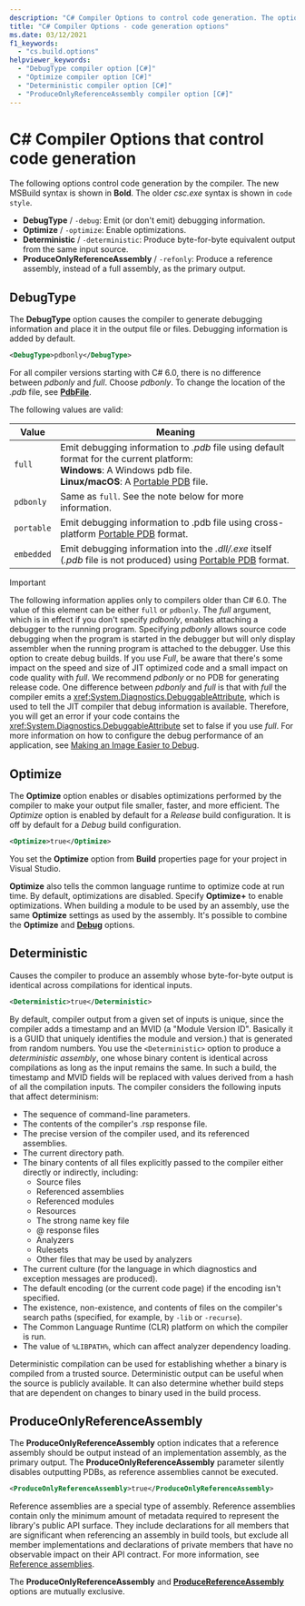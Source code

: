 ```yaml
---
description: "C# Compiler Options to control code generation. The options affect the code generated by the compiler for a given compilation."
title: "C# Compiler Options - code generation options"
ms.date: 03/12/2021
f1_keywords: 
  - "cs.build.options"
helpviewer_keywords: 
  - "DebugType compiler option [C#]"
  - "Optimize compiler option [C#]"
  - "Deterministic compiler option [C#]"
  - "ProduceOnlyReferenceAssembly compiler option [C#]"
---
```

# C# Compiler Options that control code generation

The following options control code generation by the compiler. The new MSBuild syntax is shown in **Bold**. The older *csc.exe* syntax is shown in `code style`.

- **DebugType** / `-debug`: Emit (or don't emit) debugging information.
- **Optimize** / `-optimize`: Enable optimizations.
- **Deterministic** / `-deterministic`: Produce byte-for-byte equivalent output from the same input source.
- **ProduceOnlyReferenceAssembly** / `-refonly`: Produce a reference assembly, instead of a full assembly, as the primary output.

## DebugType

The **DebugType** option causes the compiler to generate debugging information and place it in the output file or files. Debugging information is added by default.

```xml
<DebugType>pdbonly</DebugType>
```

For all compiler versions starting with C# 6.0, there is no difference between *pdbonly* and *full*. Choose *pdbonly*. To change the location of the *.pdb* file, see [**PdbFile**](./advanced.md#pdbfile).

The following values are valid:

| Value      | Meaning                                                                                                 |
|------------|---------------------------------------------------------------------------------------------------------|
| `full`     | Emit debugging information to _.pdb_ file using default format for the current platform:<br>**Windows**: A Windows pdb file. <br>**Linux/macOS**: A [Portable PDB](https://github.com/dotnet/core/blob/main/Documentation/diagnostics/portable_pdb.md) file. |
| `pdbonly`  | Same as `full`. See the note below for more information. |
| `portable` | Emit debugging information to .pdb file using cross-platform [Portable PDB](https://github.com/dotnet/core/blob/main/Documentation/diagnostics/portable_pdb.md) format. |
| `embedded` | Emit debugging information into the _.dll/.exe_ itself (_.pdb_ file is not produced) using [Portable PDB](https://github.com/dotnet/core/blob/main/Documentation/diagnostics/portable_pdb.md) format. |

> [!IMPORTANT]
> The following information applies only to compilers older than C# 6.0.
> The value of this element can be either `full` or `pdbonly`. The *full* argument, which is in effect if you don't specify *pdbonly*, enables attaching a debugger to the running program. Specifying *pdbonly* allows source code debugging when the program is started in the debugger but will only display assembler when the running program is attached to the debugger. Use this option to create debug builds. If you use *Full*, be aware that there's some impact on the speed and size of JIT optimized code and a small impact on code quality with *full*. We recommend *pdbonly* or no PDB for generating release code. One difference between *pdbonly* and *full* is that with *full* the compiler emits a <xref:System.Diagnostics.DebuggableAttribute>, which is used to tell the JIT compiler that debug information is available. Therefore, you will get an error if your code contains the <xref:System.Diagnostics.DebuggableAttribute> set to false if you use *full*. For more information on how to configure the debug performance of an application, see [Making an Image Easier to Debug](../../../framework/debug-trace-profile/making-an-image-easier-to-debug.md).

## Optimize

The **Optimize** option enables or disables optimizations performed by the compiler to make your output file smaller, faster, and more efficient. The *Optimize* option is enabled by default for a *Release* build configuration. It is off by default for a *Debug* build configuration.

```xml
<Optimize>true</Optimize>
```

You set the **Optimize** option from **Build** properties page for your project in Visual Studio.

**Optimize** also tells the common language runtime to optimize code at run time. By default, optimizations are disabled. Specify **Optimize+** to enable optimizations. When building a module to be used by an assembly, use the same **Optimize** settings as used by the assembly. It's possible to combine the **Optimize** and [**Debug**](#debugtype) options.

## Deterministic

Causes the compiler to produce an assembly whose byte-for-byte output is identical across compilations for identical inputs.

```xml
<Deterministic>true</Deterministic>
```

By default, compiler output from a given set of inputs is unique, since the compiler adds a timestamp and an MVID (a "Module Version ID". Basically it is a GUID that uniquely identifies the module and version.) that is generated from random numbers. You use the `<Deterministic>` option to produce a *deterministic assembly*, one whose binary content is identical across compilations as long as the input remains the same. In such a build, the timestamp and MVID fields will be replaced with values derived from a hash of all the compilation inputs. The compiler considers the following inputs that affect determinism:

- The sequence of command-line parameters.
- The contents of the compiler's .rsp response file.
- The precise version of the compiler used, and its referenced assemblies.
- The current directory path.
- The binary contents of all files explicitly passed to the compiler either directly or indirectly, including:
  - Source files
  - Referenced assemblies
  - Referenced modules
  - Resources
  - The strong name key file
  - @ response files
  - Analyzers
  - Rulesets
  - Other files that may be used by analyzers
- The current culture (for the language in which diagnostics and exception messages are produced).
- The default encoding (or the current code page) if the encoding isn't specified.
- The existence, non-existence, and contents of files on the compiler's search paths (specified, for example, by `-lib` or `-recurse`).
- The Common Language Runtime (CLR) platform on which the compiler is run.
- The value of `%LIBPATH%`, which can affect analyzer dependency loading.

Deterministic compilation can be used for establishing whether a binary is compiled from a trusted source. Deterministic output can be useful when the source is publicly available. It can also determine whether build steps that are dependent on changes to binary used in the build process.

## ProduceOnlyReferenceAssembly

The **ProduceOnlyReferenceAssembly** option indicates that a reference assembly should be output instead of an implementation assembly, as the primary output. The **ProduceOnlyReferenceAssembly** parameter silently disables outputting PDBs, as reference assemblies cannot be executed.

```xml
<ProduceOnlyReferenceAssembly>true</ProduceOnlyReferenceAssembly>
```

Reference assemblies are a special type of assembly. Reference assemblies contain only the minimum amount of metadata required to represent the library's public API surface. They include declarations for all members that are significant when referencing an assembly in build tools, but exclude all member implementations and declarations of private members that have no observable impact on their API contract. For more information, see [Reference assemblies](../../../standard/assembly/reference-assemblies.md).

The **ProduceOnlyReferenceAssembly** and [**ProduceReferenceAssembly**](output.md#producereferenceassembly) options are mutually exclusive.
